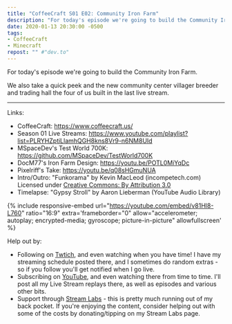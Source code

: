 ```yaml
---
title: "CoffeeCraft S01 E02: Community Iron Farm"
description: "For today's episode we're going to build the Community Iron Farm."
date: 2020-01-13 20:30:00 -0500
tags:
- CoffeeCraft
- Minecraft
repost: "" #"dev.to"
---
```


For today's episode we're going to build the Community Iron Farm.

We also take a quick peek and the new community center villager breeder and trading hall the four of us built in the last live stream.

---

Links:
* CoffeeCraft: <https://www.coffeecraft.us/>
* Season 01 Live Streams: <https://www.youtube.com/playlist?list=PLRYHZptiLlamhQGH8kns8Vr9-n6NM8UId>
* MSpaceDev's Test World 700K: <https://github.com/MSpaceDev/TestWorld700K>
* DocM77's Iron Farm Design: <https://youtu.be/POTL0MiYqDc>
* Pixelriff's Take: <https://youtu.be/q08sHGmuNUA>
* Intro/Outro: "Funkorama" by Kevin MacLeod (incompetech.com) Licensed under [Creative Commons: By Attribution 3.0](http://creativecommons.org/licenses/by/3.0/)
* Timelapse: "Gypsy Stroll" by Aaron Lieberman (YouTube Audio Library)
<!--more-->

{% include responsive-embed url="https://youtube.com/embed/v81Hl8-L760" ratio="16:9" extra='frameborder="0" allow="accelerometer; autoplay; encrypted-media; gyroscope; picture-in-picture" allowfullscreen' %}

Help out by:
 * Following on [Twtich](https://twitch.tv/AnonJr_Live), and even watching when you have time! I have my streaming schedule posted there, and I sometimes do random extras - so if you follow you'll get notified when I go live.
 * Subscribing on [YouTube](http://www.youtube.com/channel/UCXafqhKHbkSUIrq0LAuu0tw), and even watching there from time to time. I'll post all my Live Stream replays there, as well as episodes and various other bits.
 * Support through [Stream Labs](https://streamlabs.com/anonjr_live) - this is pretty much running out of my back pocket. If you're enjoying the content, consider helping out with some of the costs by donating/tipping on my Stream Labs page.